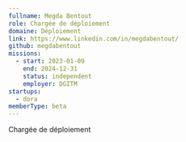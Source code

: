```yaml
---
fullname: Megda Bentout
role: Chargée de déploiement
domaine: Déploiement
link: https://www.linkedin.com/in/megdabentout/
github: megdabentout
missions:
  - start: 2023-01-09
    end: 2024-12-31
    status: independent
    employer: DGITM
startups:
  - dora
memberType: beta
---
```

Chargée de déploiement